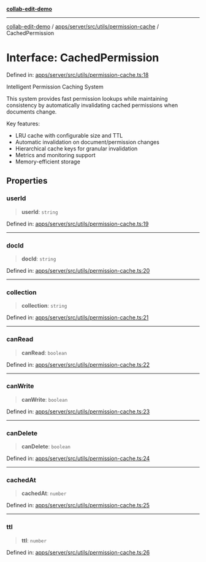 [**collab-edit-demo**](../../../../../../README.md)

***

[collab-edit-demo](../../../../../../README.md) / [apps/server/src/utils/permission-cache](../README.md) / CachedPermission

# Interface: CachedPermission

Defined in: [apps/server/src/utils/permission-cache.ts:18](https://github.com/austyle-io/pub-sub-demo/blob/facd25f09850fc4e78e94ce267c52e173d869933/apps/server/src/utils/permission-cache.ts#L18)

Intelligent Permission Caching System

This system provides fast permission lookups while maintaining consistency
by automatically invalidating cached permissions when documents change.

Key features:
- LRU cache with configurable size and TTL
- Automatic invalidation on document/permission changes
- Hierarchical cache keys for granular invalidation
- Metrics and monitoring support
- Memory-efficient storage

## Properties

### userId

> **userId**: `string`

Defined in: [apps/server/src/utils/permission-cache.ts:19](https://github.com/austyle-io/pub-sub-demo/blob/facd25f09850fc4e78e94ce267c52e173d869933/apps/server/src/utils/permission-cache.ts#L19)

***

### docId

> **docId**: `string`

Defined in: [apps/server/src/utils/permission-cache.ts:20](https://github.com/austyle-io/pub-sub-demo/blob/facd25f09850fc4e78e94ce267c52e173d869933/apps/server/src/utils/permission-cache.ts#L20)

***

### collection

> **collection**: `string`

Defined in: [apps/server/src/utils/permission-cache.ts:21](https://github.com/austyle-io/pub-sub-demo/blob/facd25f09850fc4e78e94ce267c52e173d869933/apps/server/src/utils/permission-cache.ts#L21)

***

### canRead

> **canRead**: `boolean`

Defined in: [apps/server/src/utils/permission-cache.ts:22](https://github.com/austyle-io/pub-sub-demo/blob/facd25f09850fc4e78e94ce267c52e173d869933/apps/server/src/utils/permission-cache.ts#L22)

***

### canWrite

> **canWrite**: `boolean`

Defined in: [apps/server/src/utils/permission-cache.ts:23](https://github.com/austyle-io/pub-sub-demo/blob/facd25f09850fc4e78e94ce267c52e173d869933/apps/server/src/utils/permission-cache.ts#L23)

***

### canDelete

> **canDelete**: `boolean`

Defined in: [apps/server/src/utils/permission-cache.ts:24](https://github.com/austyle-io/pub-sub-demo/blob/facd25f09850fc4e78e94ce267c52e173d869933/apps/server/src/utils/permission-cache.ts#L24)

***

### cachedAt

> **cachedAt**: `number`

Defined in: [apps/server/src/utils/permission-cache.ts:25](https://github.com/austyle-io/pub-sub-demo/blob/facd25f09850fc4e78e94ce267c52e173d869933/apps/server/src/utils/permission-cache.ts#L25)

***

### ttl

> **ttl**: `number`

Defined in: [apps/server/src/utils/permission-cache.ts:26](https://github.com/austyle-io/pub-sub-demo/blob/facd25f09850fc4e78e94ce267c52e173d869933/apps/server/src/utils/permission-cache.ts#L26)
